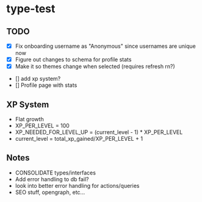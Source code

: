 # type-test

## TODO

- [x] Fix onboarding username as "Anonymous" since usernames are unique now
- [x] Figure out changes to schema for profile stats
- [x] Make it so themes change when selected (requires refresh rn?)
- [] add xp system?
- [] Profile page with stats

## XP System

- Flat growth
- XP_PER_LEVEL = 100
- XP_NEEDED_FOR_LEVEL_UP = (current_level - 1) * XP_PER_LEVEL
- current_level = total_xp_gained/XP_PER_LEVEL + 1
## Notes

- CONSOLIDATE types/interfaces
- Add error handling to db fail?
- look into better error handling for actions/queries
- SEO stuff, opengraph, etc...
